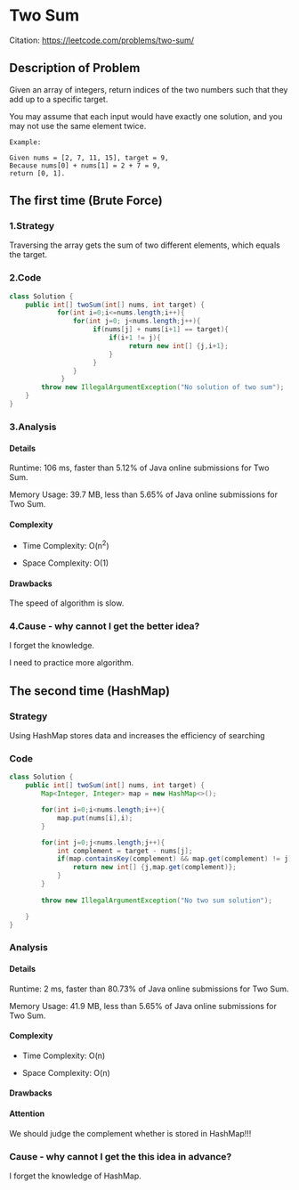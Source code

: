 # Two Sum

Citation: https://leetcode.com/problems/two-sum/  


## Description of Problem

Given an array of integers, return indices of the two numbers such that they add up to a specific target.

You may assume that each input would have exactly one solution, and you may not use the same element twice.


``` 
Example:

Given nums = [2, 7, 11, 15], target = 9,
Because nums[0] + nums[1] = 2 + 7 = 9,
return [0, 1].
```


## The first time (Brute Force)

### 1.Strategy 

Traversing the array gets the sum of two different elements, which equals the target.


### 2.Code
```java
class Solution {
    public int[] twoSum(int[] nums, int target) {
            for(int i=0;i<=nums.length;i++){
                for(int j=0; j<nums.length;j++){
                     if(nums[j] + nums[i+1] == target){
                         if(i+1 != j){
                              return new int[] {j,i+1};
                         }
                     }   
                } 
             }
        throw new IllegalArgumentException("No solution of two sum");
    }
}
```



### 3.Analysis


#### Details

Runtime: 106 ms, faster than 5.12% of Java online submissions for Two Sum.

Memory Usage: 39.7 MB, less than 5.65% of Java online submissions for Two Sum.

#### Complexity

+ Time Complexity: O(n<sup>2</sup>)

+ Space Complexity: O(1)

#### Drawbacks

The speed of algorithm is slow.

### 4.Cause - why cannot I get the better idea? 

I forget the knowledge.

I need to practice more algorithm.






## The second time (HashMap)

### Strategy 

Using HashMap stores data and increases the efficiency of searching

### Code

``` java
class Solution {
    public int[] twoSum(int[] nums, int target) {
        Map<Integer, Integer> map = new HashMap<>();

        for(int i=0;i<nums.length;i++){
            map.put(nums[i],i);
        }

        for(int j=0;j<nums.length;j++){
            int complement = target - nums[j];
            if(map.containsKey(complement) && map.get(complement) != j){
                return new int[] {j,map.get(complement)};
            }
        }
        
        throw new IllegalArgumentException("No two sum solution");

    }
}
```

###  Analysis


#### Details

Runtime: 2 ms, faster than 80.73% of Java online submissions for Two Sum.

Memory Usage: 41.9 MB, less than 5.65% of Java online submissions for Two Sum.

#### Complexity

+ Time Complexity: O(n)

+ Space Complexity: O(n)

#### Drawbacks

#### Attention

We should judge the complement whether is stored in HashMap!!!

### Cause - why cannot I get the this idea in advance? 

I forget the knowledge of HashMap.


